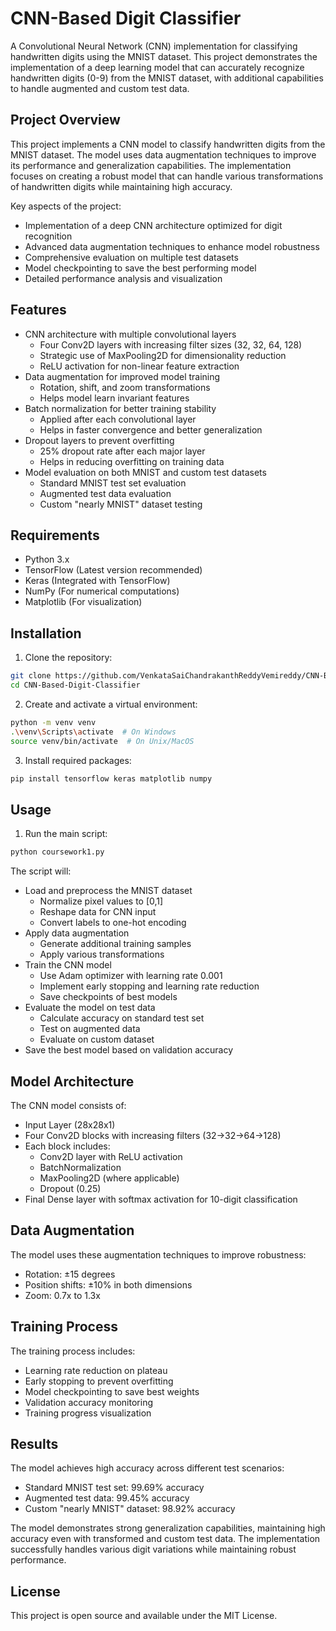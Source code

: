 # CNN-Based Digit Classifier

A Convolutional Neural Network (CNN) implementation for classifying handwritten digits using the MNIST dataset. This project demonstrates the implementation of a deep learning model that can accurately recognize handwritten digits (0-9) from the MNIST dataset, with additional capabilities to handle augmented and custom test data.

## Project Overview

This project implements a CNN model to classify handwritten digits from the MNIST dataset. The model uses data augmentation techniques to improve its performance and generalization capabilities. The implementation focuses on creating a robust model that can handle various transformations of handwritten digits while maintaining high accuracy.

Key aspects of the project:
- Implementation of a deep CNN architecture optimized for digit recognition
- Advanced data augmentation techniques to enhance model robustness
- Comprehensive evaluation on multiple test datasets
- Model checkpointing to save the best performing model
- Detailed performance analysis and visualization

## Features

- CNN architecture with multiple convolutional layers
  - Four Conv2D layers with increasing filter sizes (32, 32, 64, 128)
  - Strategic use of MaxPooling2D for dimensionality reduction
  - ReLU activation for non-linear feature extraction
- Data augmentation for improved model training
  - Rotation, shift, and zoom transformations
  - Helps model learn invariant features
- Batch normalization for better training stability
  - Applied after each convolutional layer
  - Helps in faster convergence and better generalization
- Dropout layers to prevent overfitting
  - 25% dropout rate after each major layer
  - Helps in reducing overfitting on training data
- Model evaluation on both MNIST and custom test datasets
  - Standard MNIST test set evaluation
  - Augmented test data evaluation
  - Custom "nearly MNIST" dataset testing

## Requirements

- Python 3.x
- TensorFlow (Latest version recommended)
- Keras (Integrated with TensorFlow)
- NumPy (For numerical computations)
- Matplotlib (For visualization)

## Installation

1. Clone the repository:
```bash
git clone https://github.com/VenkataSaiChandrakanthReddyVemireddy/CNN-Based-Digit-Classifier.git
cd CNN-Based-Digit-Classifier
```

2. Create and activate a virtual environment:
```bash
python -m venv venv
.\venv\Scripts\activate  # On Windows
source venv/bin/activate  # On Unix/MacOS
```

3. Install required packages:
```bash
pip install tensorflow keras matplotlib numpy
```

## Usage

1. Run the main script:
```bash
python coursework1.py
```

The script will:
- Load and preprocess the MNIST dataset
  - Normalize pixel values to [0,1]
  - Reshape data for CNN input
  - Convert labels to one-hot encoding
- Apply data augmentation
  - Generate additional training samples
  - Apply various transformations
- Train the CNN model
  - Use Adam optimizer with learning rate 0.001
  - Implement early stopping and learning rate reduction
  - Save checkpoints of best models
- Evaluate the model on test data
  - Calculate accuracy on standard test set
  - Test on augmented data
  - Evaluate on custom dataset
- Save the best model based on validation accuracy

## Model Architecture

The CNN model consists of:
- Input Layer (28x28x1)
- Four Conv2D blocks with increasing filters (32→32→64→128)
- Each block includes:
  - Conv2D layer with ReLU activation
  - BatchNormalization
  - MaxPooling2D (where applicable)
  - Dropout (0.25)
- Final Dense layer with softmax activation for 10-digit classification

## Data Augmentation

The model uses these augmentation techniques to improve robustness:
- Rotation: ±15 degrees
- Position shifts: ±10% in both dimensions
- Zoom: 0.7x to 1.3x

## Training Process

The training process includes:
- Learning rate reduction on plateau
- Early stopping to prevent overfitting
- Model checkpointing to save best weights
- Validation accuracy monitoring
- Training progress visualization

## Results

The model achieves high accuracy across different test scenarios:
- Standard MNIST test set: 99.69% accuracy
- Augmented test data: 99.45% accuracy
- Custom "nearly MNIST" dataset: 98.92% accuracy

The model demonstrates strong generalization capabilities, maintaining high accuracy even with transformed and custom test data. The implementation successfully handles various digit variations while maintaining robust performance.

## License

This project is open source and available under the MIT License.

